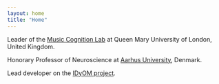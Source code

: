 ```yaml
---
layout: home
title: "Home"
---
```


Leader of the <a href="http://music-cognition.eecs.qmul.ac.uk/">Music Cognition Lab</a> at Queen Mary University of London, United Kingdom.

Honorary Professor of Neuroscience at <a href="https://pure.au.dk/portal/en/persons/marcus-pearce(f0db7f72-b766-44d2-aece-e5f85ddbf172).html">Aarhus University</a>, Denmark.

Lead developer on the <a href="https://github.com/mtpearce/idyom">IDyOM project</a>.



